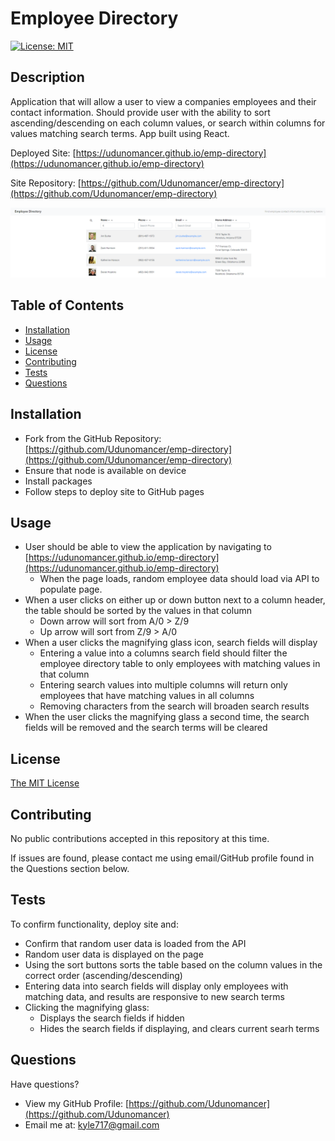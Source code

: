 # Employee Directory

[![License: MIT](https://img.shields.io/badge/License-MIT-yellow.svg)](https://opensource.org/licenses/MIT)

## Description

Application that will allow a user to view a companies employees and their contact information.  Should provide user with the ability to sort ascending/descending on each column values, or search within columns for values matching search terms.  App built using React.

Deployed Site: [https://udunomancer.github.io/emp-directory](https://udunomancer.github.io/emp-directory)

Site Repository: [https://github.com/Udunomancer/emp-directory](https://github.com/Udunomancer/emp-directory)

![Image](assets/images/employee-directory-screenshot.png)

## Table of Contents
* [Installation](#installation)
* [Usage](#usage)
* [License](#license)
* [Contributing](#contributing)
* [Tests](#tests)
* [Questions](#questions)

## <a name="installation"></a> Installation

* Fork from the GitHub Repository: [https://github.com/Udunomancer/emp-directory](https://github.com/Udunomancer/emp-directory)
* Ensure that node is available on device
* Install packages
* Follow steps to deploy site to GitHub pages

## <a name="usage"></a> Usage

* User should be able to view the application by navigating to [https://udunomancer.github.io/emp-directory](https://udunomancer.github.io/emp-directory)
    * When the page loads, random employee data should load via API to populate page.
* When a user clicks on either up or down button next to a column header, the table should be sorted by the values in that column
    * Down arrow will sort from A/0 > Z/9
    * Up arrow will sort from Z/9 > A/0
* When a user clicks the magnifying glass icon, search fields will display
    * Entering a value into a columns search field should filter the employee directory table to only employees with matching values in that column
    * Entering search values into multiple columns will return only employees that have matching values in all columns
    * Removing characters from the search will broaden search results
* When the user clicks the magnifying glass a second time, the search fields will be removed and the search terms will be cleared

## <a name="license"></a> License

[The MIT License](https://opensource.org/licenses/MIT)

## <a name="contributing"></a> Contributing

No public contributions accepted in this repository at this time.

If issues are found, please contact me using email/GitHub profile found in the Questions section below.

## <a name="tests"></a> Tests

To confirm functionality, deploy site and:
* Confirm that random user data is loaded from the API
* Random user data is displayed on the page
* Using the sort buttons sorts the table based on the column values in the correct order (ascending/descending)
* Entering data into search fields will display only employees with matching data, and results are responsive to new search terms
* Clicking the magnifying glass:
    * Displays the search fields if hidden
    * Hides the search fields if displaying, and clears current searh terms

## <a name="questions"></a> Questions

Have questions?
* View my GitHub Profile: [https://github.com/Udunomancer](https://github.com/Udunomancer)
* Email me at: [kyle717@gmail.com](mailto:kyle717@gmail.com)